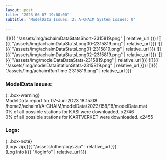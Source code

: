 ```yaml
---
layout: post
title: "2023-06-07 19:00:00"
subtitle: "ModelData Issues: 2; A-CHAIM System Issues: 0"

---
```


![]({{ "/assets/img/achaimDataStatsShort-2315819.png" | relative_url }})
![]({{ "/assets/img/achaimDataStatsLong00-2315819.png" | relative_url }})
![]({{ "/assets/img/achaimDataStatsLong01-2315819.png" | relative_url }})
![]({{ "/assets/img/achaimDataStatsLong02-2315819.png" | relative_url }})
![]({{ "/assets/img/modelDataDataStats-2315819.png" | relative_url }})
![]({{ "/assets/img/modelDataStationStats-2315819.png" | relative_url }})
![]({{ "/assets/img/achaimRunTime-2315819.png" | relative_url }})


### ModelData Issues:  
  
{: .box-warning}  
 ModelData report for 07-Jun-2023 18:15:08   
 /home2/achaim1/A-CHAIM/modelData/2023/158/18/modelData.mat   
 0% of all possible stations for KASI were downloaded. x2746   
 0% of all possible stations for KARTVERKET were downloaded. x2455   
  


### Logs:  
  
{: .box-note}  
[Logs.zip]({{ "/assets/other/logs.zip" | relative_url }})  
[Log Info]({{ "/logInfo" | relative_url }})  
